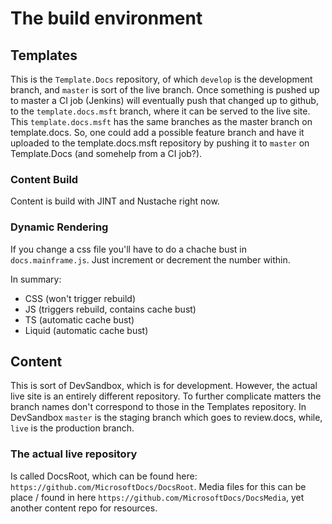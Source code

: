 # The build environment

## Templates

This is the `Template.Docs` repository, of which `develop` is the development branch, and `master` is sort of the live branch. Once something is pushed up to master a CI job (Jenkins) will eventually push that changed up to github, to the `template.docs.msft` branch, where it can be served to the live site. This `template.docs.msft` has the same branches as the master branch on template.docs. So, one could add a possible feature branch and have it uploaded to the template.docs.msft repository by pushing it to `master` on Template.Docs (and somehelp from a CI job?).

### Content Build
Content is build with JINT and Nustache right now.

### Dynamic Rendering
If you change a css file you'll have to do a chache bust in `docs.mainframe.js`. Just increment or decrement the number within.

In summary:
- CSS (won't trigger rebuild)
- JS (triggers rebuild, contains cache bust)
- TS (automatic cache bust)
- Liquid (automatic cache bust)

## Content

This is sort of DevSandbox, which is for development. However, the actual live site is an entirely different repository. To further complicate matters the branch names don't correspond to those in the Templates repository. In DevSandbox `master` is the staging branch which goes to review.docs, while, `live` is the production branch.

### The actual live repository
Is called DocsRoot, which can be found here: `https://github.com/MicrosoftDocs/DocsRoot`. Media files for this can be place / found in here `https://github.com/MicrosoftDocs/DocsMedia`, yet another content repo for resources.